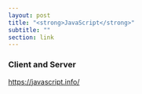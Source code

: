 ```yaml
---
layout: post
title: "<strong>JavaScript</strong>"
subtitle: ""
section: link
---
```


### Client and Server

https://javascript.info/
